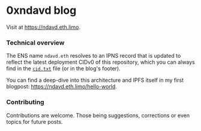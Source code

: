 # 0xndavd blog

Visit at https://ndavd.eth.limo.

### Technical overview

The ENS name `ndavd.eth` resolves to an IPNS record that is updated to reflect
the latest deployment CIDv0 of this repository, which you can always find in the
[`cid.txt`](https://github.com/ndavd/blog/blob/main/cid.txt) file (or in the
blog's footer).

You can find a deep-dive into this architecture and IPFS itself in my first
blogpost: https://ndavd.eth.limo/hello-world.

### Contributing

Contributions are welcome. Those being suggestions, corrections or even topics
for future posts.
